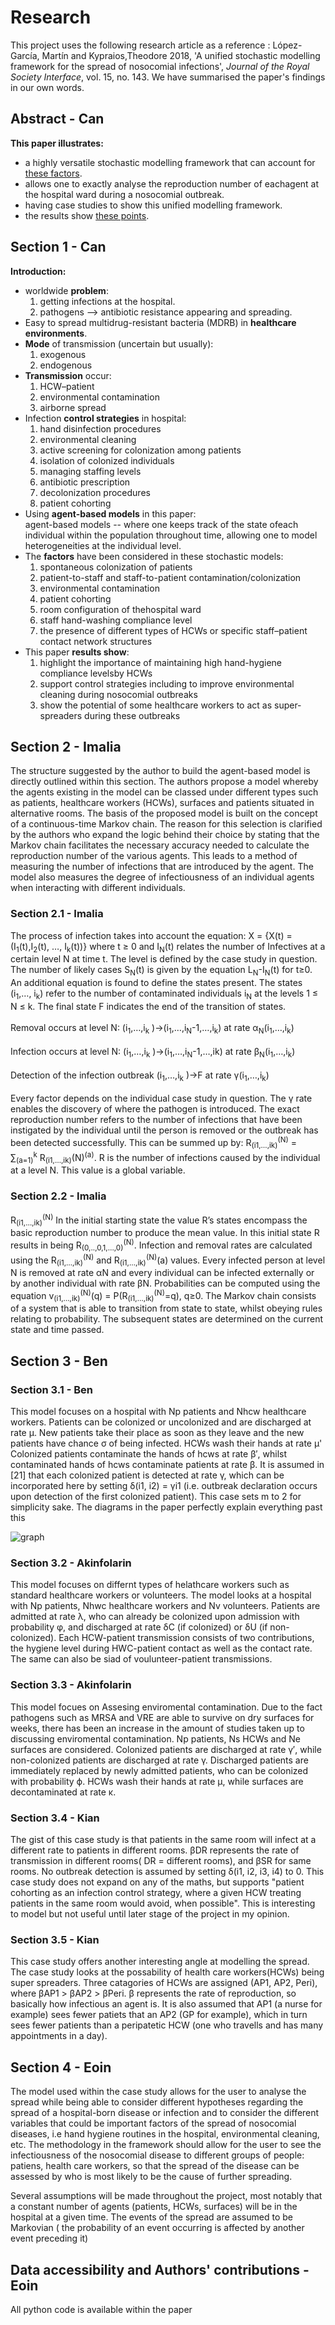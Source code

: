 # Research

This project uses the following research article as a reference :
López-García, Martín  and Kypraios,Theodore 2018, 'A unified stochastic modelling framework for the spread of nosocomial infections', *Journal of the Royal Society Interface*, vol. 15, no. 143.
We have summarised the paper's findings in our own words. 

## Abstract - Can
**This paper illustrates:**
- a highly versatile stochastic modelling framework that can account for [these factors](#factors).
- allows one to exactly analyse the reproduction number of eachagent at the hospital ward during a nosocomial outbreak.
- having case studies to show this unified modelling framework.
- the results show [these points](#show).
## Section 1 - Can
**Introduction:**
- worldwide **problem**:
    1. getting infections at the hospital.
    2. pathogens --> antibiotic resistance appearing and spreading.
- Easy to spread multidrug-resistant bacteria (MDRB) in **healthcare environments**.
- **Mode** of transmission (uncertain but usually):
    1. exogenous
    2. endogenous
- **Transmission** occur:
    1. HCW–patient
    2. environmental contamination
    3. airborne spread
- Infection **control strategies** in hospital:
    1. hand disinfection procedures
    2. environmental  cleaning
    3. active  screening  for colonization among patients
    4. isolation of colonized individuals
    5. managing staffing levels
    6. antibiotic prescription 
    7. decolonization procedures
    8. patient cohorting
- Using **agent-based models** in this paper:  
  agent-based models -- where one keeps track of the state ofeach individual within the population throughout time, allowing one to model heterogeneities at the individual level.
- The **factors** <a name="factors"></a> have been considered in these stochastic models:  
    1. spontaneous colonization of patients
    2. patient-to-staff and staff-to-patient contamination/colonization
    3. environmental contamination
    4. patient cohorting
    5. room configuration of thehospital ward
    6. staff hand-washing compliance level
    7. the presence of different types of HCWs or specific staff–patient contact network structures
- This paper **results show**: <a name="show"></a>
    1. highlight the importance of maintaining high hand-hygiene compliance levelsby HCWs
    2. support control strategies including to improve environmental cleaning during nosocomial outbreaks
    3. show the potential of some healthcare workers to act as super-spreaders during these outbreaks
    
## Section 2 - Imalia
The structure suggested by the author to build the agent-based model is directly outlined within this section.  The authors propose a model whereby the agents existing in the model can be classed under different types such as patients, healthcare workers (HCWs), surfaces and patients situated in alternative rooms. The basis of the proposed model is built on the concept of a continuous-time Markov chain. The reason for this selection is clarified by the authors who expand the logic behind their choice by stating that the Markov chain facilitates the necessary accuracy needed to calculate the reproduction number of the various agents. This leads to a method of measuring the number of infections that are introduced by the agent. The model also measures the degree of infectiousness of an individual agents when interacting with different individuals. 
### Section 2.1 - Imalia
The process of infection takes into account the equation: X = {X(t)  = (I<sub>1</sub>(t),I<sub>2</sub>(t), …, I<sub>k</sub>(t))} where t ≥ 0 and I<sub>N</sub>(t) relates the number of Infectives at a certain level N at time t. The level is defined by the case study in question. The number of likely cases S<sub>N</sub>(t) is given by the equation L<sub>N</sub>-I<sub>N</sub>(t) for t≥0. An additional equation is found to define the states present. The states (i<sub>1</sub>,…, i<sub>k</sub>) refer to the number of contaminated individuals i<sub>N</sub> at the levels 1 ≤ N ≤ k. The final state F indicates the end of the transition of states. 
<br><br>Removal occurs at level N:  (i<sub>1</sub>,…,i<sub>k</sub> )→(i<sub>1</sub>,…,i<sub>N</sub>-1,…,i<sub>k</sub>) at rate α<sub>N</sub>(i<sub>1</sub>,…,i<sub>k</sub>)
<br><br>
Infection occurs at level N:  (i<sub>1</sub>,…,i<sub>k</sub> )→(i<sub>1</sub>,…,i<sub>N</sub>-1,…,ik) at rate β<sub>N</sub>(i<sub>1</sub>,…,i<sub>k</sub>)
<br><br>
Detection of the infection outbreak (i<sub>1</sub>,…,i<sub>k</sub> )→F at rate γ(i<sub>1</sub>,…,i<sub>k</sub>)
<br><br>
Every factor depends on the individual case study in question. The γ rate enables the discovery of where the pathogen is introduced.
The exact reproduction number refers to the number of infections that have been instigated by the individual until the person is removed or the outbreak has been detected successfully. This can be summed up by: R<sub>(i1,…,ik)</sub><sup>(N)</sup> = ∑<sub>(a=1)</sub><sup>k</sup> R<sub>(i1,…,ik)</sub>(N)<sup>(a)</sup>. R is the number of infections caused by the individual at a level N. This value is a global variable.

### Section 2.2 - Imalia
 R<sub>(i1,…,ik)</sub><sup>(N)</sup> In the initial starting state the value R’s states encompass the basic reproduction number to produce the mean value. In this initial state R results in being R<sub>(0,..,0,1,…,0)</sub><sup>(N)</sup>. Infection and removal rates are calculated using the R<sub>(i1,…,ik)</sub><sup>(N)</sup> and R<sub>(i1,…,ik)</sub><sup>(N)</sup>(a) values. Every infected person at level N is removed at rate αN and every individual can be infected externally or by another individual with rate βN. Probabilities can be computed using the equation v<sub>(i1,…,ik)</sub><sup>(N)</sup>(q) = P(R<sub>(i1,…,ik)</sub><sup>(N)</sup>=q), q≥0.
The Markov chain consists of a system that is able to transition from state to state, whilst obeying rules relating to probability. The subsequent states are determined on the current state and time passed.

## Section 3 - Ben
### Section 3.1 - Ben
This model focuses on a hospital with Np patients and Nhcw healthcare workers. Patients can be colonized or uncolonized and are discharged at rate μ. New patients take their place as soon as they leave and the new patients have chance σ of being infected. HCWs wash their hands at rate μ' Colonized patients contaminate the hands of hcws at rate β′, whilst contaminated hands of hcws contaminate patients at rate β. It is assumed in [21] that each colonized patient is detected at rate γ, which can be incorporated here by setting δ(i1, i2) = γi1 (i.e. outbreak declaration occurs upon detection of the first colonized patient). This case sets m to 2 for simplicity sake. The diagrams in the paper perfectly explain everything past this

![graph](https://github.com/imgo7/Group8-ABM/blob/research-additions/image/case1.jpg)
### Section 3.2 - Akinfolarin
This model focuses on differnt types of helathcare workers such as standard healthcare workers or volunteers. The model looks at a hospital with Np patients, Nhwc healthcare workers and Nv volunteers.
Patients are admitted at rate λ, who can already be colonized upon admission with probability φ, and discharged at rate δC (if colonized) or δU (if non-colonized). Each HCW-patient transmission consists of two contributions, the hygiene level during HWC-patient contact as well as the contact rate. The same can also be siad of voulunteer-patient transmissions.
### Section 3.3 - Akinfolarin
This model focues on Assesing enviromental contamination. Due to the fact pathogens such as MRSA and VRE are able to survive on dry surfaces for weeks, there has been an increase in the amount of studies taken up to discussing enviromental contamination. Np patients, Ns HCWs and Ne surfaces are considered. Colonized patients are discharged at rate γ′, while non-colonized patients are discharged at rate γ. Discharged patients are immediately replaced by newly admitted patients, who can be colonized with probability ϕ. HCWs wash their hands at rate μ, while surfaces are decontaminated at rate κ.
### Section 3.4 - Kian
The gist of this case study is that patients in the same room will infect at a different rate to patients in different rooms. βDR represents the rate of transmission in different rooms( DR = different rooms), and βSR for same rooms. No outbreak detection is assumed by setting δ(i1, i2, i3, i4) to 0. This case study does not expand on any of the maths, but supports "patient cohorting as an infection control strategy, where a given HCW treating patients in the same room would avoid, when possible". This is interesting to model but not useful until later stage of the project in my opinion.
### Section 3.5 - Kian
This case study offers another interesting angle at modelling the spread. The case study looks at the possability of health care workers(HCWs) being super spreaders. Three catagories of HCWs are assigned (AP1, AP2, Peri), where βAP1 > βAP2 > βPeri. β represents the rate of reproduction, so basically how infectious an agent is. It is also assumed that AP1 (a nurse for example) sees fewer patiets that an AP2 (GP for example), which in turn sees fewer patients than a peripatetic HCW (one who travells and has many appointments in a day). 
## Section 4 - Eoin
The model used within the case study allows for the user to analyse the spread while being able to consider different hypotheses regarding the spread of a hospital-born disease or infection and to consider the different variables that could be important factors of the spread of nosocomial diseases, i.e hand hygiene routines in the hospital, environmental cleaning, etc. The methodology in the framework should allow for the user to see the infectiousness of the nosocomial disease to different groups of people: patiens, health care workers, so that the spread of the disease can be assessed by who is most likely to be the cause of further spreading.

Several assumptions will be made throughout the project, most notably that a constant number of agents (patients, HCWs, surfaces) will be in the hospital at a given time. The events of the spread are assumed to be Markovian ( the probability of an event occurring is affected by another event preceding it)

## Data accessibility and Authors' contributions - Eoin
All python code is available within the paper
